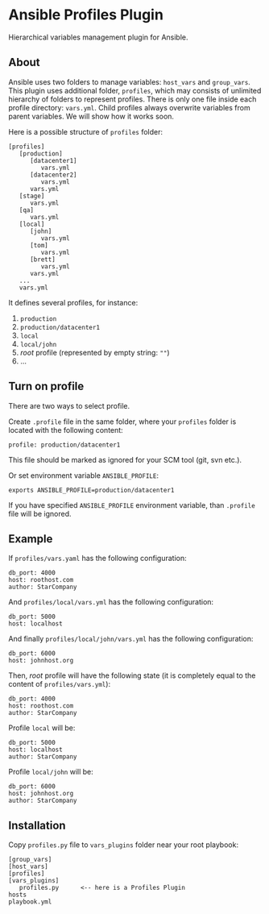 # Ansible Profiles Plugin

Hierarchical variables management plugin for Ansible.

## About

Ansible uses two folders to manage variables: `host_vars` and `group_vars`. This plugin uses additional folder, `profiles`, which may consists of unlimited hierarchy of folders to represent profiles. There is only one file inside each profile directory: `vars.yml`. Child profiles always overwrite variables from parent variables. We will show how it works soon.

Here is a possible structure of `profiles` folder:

```
[profiles]
   [production]
      [datacenter1]
         vars.yml
      [datacenter2]
         vars.yml
      vars.yml
   [stage]
      vars.yml
   [qa]
      vars.yml
   [local]
      [john]
         vars.yml
      [tom]
         vars.yml
      [brett]
         vars.yml
      vars.yml
   ...
   vars.yml
```

It defines several profiles, for instance:

1. `production`
2. `production/datacenter1`
3. `local`
4. `local/john`
5. _root_ profile (represented by empty string: `""`)
6. ...

## Turn on profile

There are two ways to select profile. 

Create `.profile` file in the same folder, where your `profiles` folder is located with the 
following content:

```
profile: production/datacenter1
```

This file should be marked as ignored for your SCM tool (git, svn etc.).

Or set environment variable `ANSIBLE_PROFILE`:

```
exports ANSIBLE_PROFILE=production/datacenter1
```

If you have specified `ANSIBLE_PROFILE` environment variable, than `.profile` file will be ignored.


## Example

If `profiles/vars.yaml` has the following configuration:

```
db_port: 4000
host: roothost.com
author: StarCompany
```

And `profiles/local/vars.yml` has the following configuration:

```
db_port: 5000
host: localhost
```

And finally `profiles/local/john/vars.yml` has the following configuration:

```
db_port: 6000
host: johnhost.org
```

Then, _root_ profile will have the following state (it is completely equal 
to the content of `profiles/vars.yml`):

```
db_port: 4000
host: roothost.com
author: StarCompany
```

Profile `local` will be:

```
db_port: 5000
host: localhost
author: StarCompany
```

Profile `local/john` will be:

```
db_port: 6000
host: johnhost.org
author: StarCompany
```

## Installation

Copy `profiles.py` file to `vars_plugins` folder near your root playbook:

```
[group_vars]
[host_vars]
[profiles]
[vars_plugins]
   profiles.py      <-- here is a Profiles Plugin
hosts
playbook.yml
```
